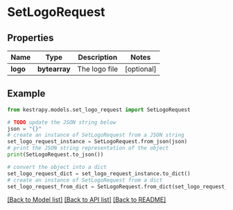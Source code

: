 # SetLogoRequest


## Properties

Name | Type | Description | Notes
------------ | ------------- | ------------- | -------------
**logo** | **bytearray** | The logo file | [optional] 

## Example

```python
from kestrapy.models.set_logo_request import SetLogoRequest

# TODO update the JSON string below
json = "{}"
# create an instance of SetLogoRequest from a JSON string
set_logo_request_instance = SetLogoRequest.from_json(json)
# print the JSON string representation of the object
print(SetLogoRequest.to_json())

# convert the object into a dict
set_logo_request_dict = set_logo_request_instance.to_dict()
# create an instance of SetLogoRequest from a dict
set_logo_request_from_dict = SetLogoRequest.from_dict(set_logo_request_dict)
```
[[Back to Model list]](../README.md#documentation-for-models) [[Back to API list]](../README.md#documentation-for-api-endpoints) [[Back to README]](../README.md)


